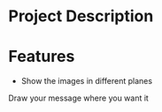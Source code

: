 # Project Description


# Features
* Show the images in different planes

Draw your message where you want it

